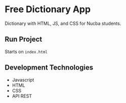 # Free Dictionary App
Dictionary with HTML, JS, and CSS for Nucba students.

## Run Project
Starts on `index.html`


## Development Technologies
* Javascript
* HTML
* CSS
* API REST
